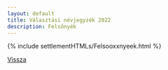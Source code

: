 ```yaml
---
layout: default
title: Választási névjegyzék 2022
description: Felsőnyék
---
```


{% include settlementHTMLs/Felsooxxnyeek.html %}

[Vissza](./)
